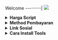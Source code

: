 Welcome
--------|
![](https://media.tenor.com/iVCiM9W7cvYAAAAd/welcome.gif)

<details>
<summary><b>Harga Script</b></summary>
<text>

    -7 Hari/Day    : Rp20.000
    -1 Bulan/Month : Rp50.000
</details>


<details>
    <summary><b>Method Pembayaran</b></summary>
    <text>

      -Dana
      -Gopay
      -Ovo
      -Qris
</details>
<details>
    <summary><b>Link Sosial</b></summary>
    <text>

    -Telegram : https://t.me/dumai_991
    -WhatsApp : https://wa.me/+6283893415477
    -Grub Wa. : https://chat.whatsapp.com/KPA2qoxJ3WvDrgifYW6Oy2
  </text>
</details>
<details>
    <summary><b>Cara Install Tools</b></summary>
    <text>

    -Bahan Yang DiButuhkan
      -Termux.apk
      -Paket/WIFI
    -Cara Install Bahan
      -apt update $$ apt upgrade
      -termux-setup-storage  
        • Enter  
        • Ketik y Atau Pilih Izinkan
      -pkg install python
      -pkg install git
      -pip install requests
      -pip install rich
      -pip install bs4
      -git clone https://github.com/Dumai-991/Instagram
    -Cara Menjalankan Script
      -cd Instagram
      -python run.py
     



